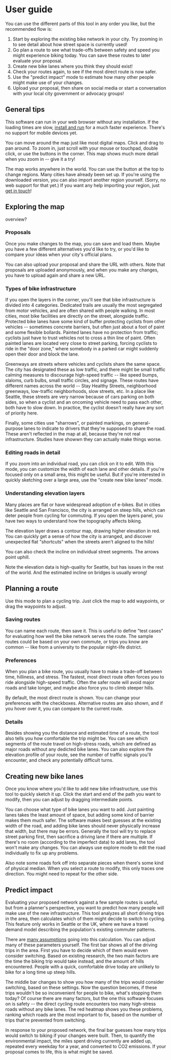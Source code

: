 # User guide

<!-- flip order of routing and modifying? -->

You can use the different parts of this tool in any order you like, but the
recommended flow is:

1.  Start by exploring the existing bike network in your city. Try zooming in to
    see detail about how street space is currently used!
2.  Go plan a route to see what trade-offs between safety and speed you might
    experience biking today. You can save these routes to later evaluate your
    proposal.
3.  Create new bike lanes where you think they should exist!
4.  Check your routes again, to see if the most direct route is now safer.
5.  Use the "predict impact" mode to estimate how many other people might make
    use of your changes.
6.  Upload your proposal, then share on social media or start a conversation
    with your local city government or advocacy groups!

## General tips

This software can run in your web browser without any installation. If the
loading times are slow, [install and run](link) for a much faster experience.
There's no support for mobile devices yet.

You can move around the map just like most digital maps. Click and drag to pan
around. To zoom in, just scroll with your mouse or touchpad, double click, or
use the buttons in the corner. This map shows much more detail when you zoom in
-- give it a try!

The map works anywhere in the world. You can use the button at the top to change
regions. Many cities have already been set up. If you're using the downloaded
version, you can also import another region yourself. (Sorry, no web support for
that yet.) If you want any help importing your region, just
[get in touch](link)!

## Exploring the map

overview?

### Proposals

Once you make changes to the map, you can save and load them. Maybe you have a
few different alternatives you'd like to try, or you'd like to compare your
ideas when your city's official plans.

You can also upload your proposal and share the URL with others. Note that
proposals are uploaded anonymously, and when you make any changes, you have to
upload again and share a new URL.

### Types of bike infrastructure

If you open the layers in the corner, you'll see that bike infrastructure is
divided into 4 categories. Dedicated trails are usually the most segregated from
motor vehicles, and are often shared with people walking. In most cities, most
bike facilities are directly on the street, alongside traffic. Protected bike
lanes have some kind of buffer protecting cyclists from other vehicles --
sometimes concrete barriers, but often just about a foot of paint and some
flexible bollards. Painted lanes have no protection from traffic; cyclists just
have to trust vehicles not to cross a thin line of paint. Often painted lanes
are located very close to street parking, forcing cyclists to ride in the "door
zone," where somebody in a parked car might suddenly open their door and block
the lane.

Greenways are streets where vehicles and cyclists share the same space. The city
has designated these as low traffic, and there might be small traffic calming
measures to discourage high-speed traffic -- like speed bumps, slaloms, curb
bulbs, small traffic circles, and signage. These routes have different names
across the world -- Stay Healthy Streets, neighborhood greenways, low-traffic
neighborhoods, slow streets, etc. In a place like Seattle, these streets are
very narrow because of cars parking on both sides, so when a cyclist and an
oncoming vehicle need to pass each other, both have to slow down. In practice,
the cyclist doesn't really have any sort of priority here.

Finally, some cities use "sharrows", or painted markings, on general-purpose
lanes to indicate to drivers that they're supposed to share the road. These
aren't reflected in the map at all, because they're not real infrastructure.
Studies have showwn they can actually make things worse.

### Editing roads in detail

<!-- it really feels weird to put this in this mode -->

If you zoom into an individual road, you can click on it to edit. With this
mode, you can customize the width of each lane and other details. If you're
focused only on a small area, this might be useful. But if you're interested in
quickly sketching over a large area, use the "create new bike lanes" mode.

### Understanding elevation layers

Many places are flat or have widespread adoption of e-bikes. But in cities like
Seattle and San Francisco, the city is arranged on steep hills, which can deter
people from cycling for commuting. If you open the layers panel, you have two
ways to understand how the topography affects biking.

The elevation layer draws a contour map, drawing higher elevation in red. You
can quickly get a sense of how the city is arranged, and discover unexpected
flat "shortcuts" when the streets aren't aligned to the hills!

<!-- example in greenwood -->

You can also check the incline on individual street segments. The arrows point
uphill.

<!-- disable steep streets on light rail, darnit! -->

Note the elevation data is high-quality for Seattle, but has issues in the rest
of the world. And the estimated incline on bridges is usually wrong!

<!-- link to caveats -->

## Planning a route

Use this mode to plan a cycling trip. Just click the map to add waypoints, or
drag the waypoints to adjust.

### Saving routes

You can name each route, then save it. This is useful to define "test cases" for
evaluating how well the bike network serves the route. The sample routes could
be based on your own commute, or trips you know are common -- like from a
university to the popular night-life district.

### Preferences

When you plan a bike route, you usually have to make a trade-off between time,
hilliness, and stress. The fastest, most direct route often forces you to ride
alongside high-speed traffic. Often the safer route will avoid major roads and
take longer, and maybe also force you to climb steeper hills.

<!-- reconsider defaults -->

By default, the most direct route is shown. You can change your preferences with
the checkboxes. Alternative routes are also shown, and if you hover over it, you
can compare to the current route.

### Details

Besides showing you the distance and estimated time of a route, the tool also
tells you how comfortable the trip might be. You can see which segments of the
route travel on high-stress roads, which are defined as major roads without any
dedicted bike lanes. You can also explore the elevation profile of your route,
see the number of traffic signals you'll encounter, and check any potentially
difficult turns.

## Creating new bike lanes

Once you know where you'd like to add new bike infrastructure, use this tool to
quickly sketch it up. Click the start and end of the path you want to modify,
then you can adjust by dragging intermediate points.

You can choose what type of bike lanes you want to add. Just painting lanes
takes the least amount of space, but adding some kind of barrier makes them much
safer. The software makes best guesses at the existing width of the road, and
adding bike lanes should never physically increase that width, but there may be
errors. Generally the tool will try to replace street parking first, then
sacrifice a driving lane if there are multiple. If there's no room (according to
the imperfect data) to add lanes, the tool won't make any changes. You can
always use explore mode to edit the road individually to fix up any problems.

Also note some roads fork off into separate pieces when there's some kind of
physical median. When you select a route to modify, this only traces one
direction. You might need to repeat for the other side.

## Predict impact

Evaluating your proposed network against a few sample routes is useful, but from
a planner's perspective, you want to predict how many people will make use of
the new infrastructure. This tool analyzes all short driving trips in the area,
then calculates which of them might decide to switch to cycling. This feature
only works in Seattle or the UK, where we have a travel demand model describing
the population's existing commuter patterns.

<!-- actually just link from software to tech details for this section! -->

There are [many assumptions](tech_details.md#predict-impact) going into this
calculation. You can adjust many of these parameters yourself. The first bar
shows all of the driving trips in the area. First you have to decide which of
them would even consider switching. Based on existing research, the two main
factors are the time the biking trip would take instead, and the amount of hills
encountered. People with a quick, comfortable drive today are unlikely to bike
for a long time up steep hills.

The middle bar changes to show you how many of the trips would consider
switching, based on these settings. Now the question becomes, if these trips
wouldn't be so inconvenient for people to bike, what's stopping them today? Of
course there are many factors, but the one this software focuses on is safety --
the direct cycling route encounters too many high-stress roads without any bike
lanes. The red heatmap shows you these problems, ranking which roads are the
most important to fix, based on the number of trips that're prevented from
switching.

In response to your proposed network, the final bar guesses how many trips would
switch to biking if your changes were built. Then, to quantify the environmental
impact, the miles spent driving currently are added up, repeated every weekday
for a year, and converted to CO2 emissions. If your proposal comes to life, this
is what might be saved.
